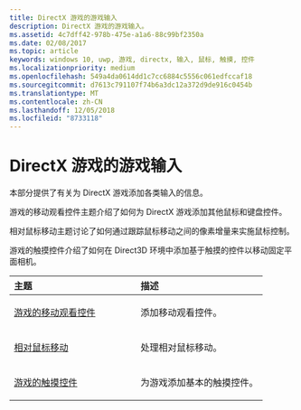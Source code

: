 ```yaml
---
title: DirectX 游戏的游戏输入
description: DirectX 游戏的游戏输入。
ms.assetid: 4c7dff42-978b-475e-a1a6-88c99bf2350a
ms.date: 02/08/2017
ms.topic: article
keywords: windows 10, uwp, 游戏, directx, 输入, 鼠标, 触摸, 控件
ms.localizationpriority: medium
ms.openlocfilehash: 549a4da0614dd1c7cc6884c5556c061edfccaf18
ms.sourcegitcommit: d7613c791107f74b6a3dc12a372d9de916c0454b
ms.translationtype: MT
ms.contentlocale: zh-CN
ms.lasthandoff: 12/05/2018
ms.locfileid: "8733118"
---
```

# <a name="game-input-for-directx-games"></a>DirectX 游戏的游戏输入

本部分提供了有关为 DirectX 游戏添加各类输入的信息。

游戏的移动观看控件主题介绍了如何为 DirectX 游戏添加其他鼠标和键盘控件。

相对鼠标移动主题讨论了如何通过跟踪鼠标移动之间的像素增量来实施鼠标控制。

游戏的触摸控件介绍了如何在 Direct3D 环境中添加基于触摸的控件以移动固定平面相机。

<table>
<colgroup>
<col width="50%" />
<col width="50%" />
</colgroup>
<thead>
<tr class="header">
<th align="left">主题</th>
<th align="left">描述</th>
</tr>
</thead>
<tbody>
<tr class="odd">
<td align="left"><p><a href="tutorial--adding-move-look-controls-to-your-directx-game.md">游戏的移动观看控件</a></p></td>
<td align="left"><p>添加移动观看控件。</p></td>
</tr>
<tr class="even">
<td align="left"><p><a href="relative-mouse-movement.md">相对鼠标移动</a></p></td>
<td align="left"><p>处理相对鼠标移动。</p></td>
</tr>
<tr class="odd">
<td align="left"><p><a href="tutorial--adding-touch-controls-to-your-directx-game.md">游戏的触摸控件</a></p></td>
<td align="left"><p>为游戏添加基本的触摸控件。</p></td>
</tr>
</tbody>
</table>